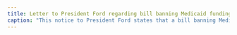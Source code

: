 ```yaml
---
title: Letter to President Ford regarding bill banning Medicaid funding of abortion, verso
caption: "This notice to President Ford states that a bill banning Medicaid (federal) funding of abortion procedures has arrived on his desk. Proponent of the bill Kaye Pullen acknowledges that the argument of pro-abortion groups is that the ban is discriminatory because it disproportionately affects poor women seeking abortion procedures that are made possible financially through federal funds. The council for the creation of the bill makes sure that the purpose of the bill is stated as supporting abortion only in the case of family planning and emotional and social convenience of the mother. From the Betty Ford White House Papers, 1973 - 1977 collection of the First Lady General Subject Files, 1974 - 1977 series, courtesy of the Gerald R.Ford Presidential Library."
---
```

